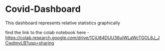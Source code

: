 # Covid-Dashboard

This dashboard represents relative statistics graphically

find the link to the colab notebook here - https://colab.research.google.com/drive/1CjU84DUU36ujWLaWcTGOL8J_JCwdmyLB?usp=sharing
